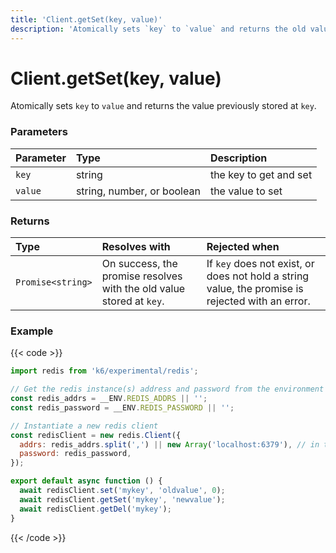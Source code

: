 ```yaml
---
title: 'Client.getSet(key, value)'
description: 'Atomically sets `key` to `value` and returns the old value stored at `key`.'
---
```


# Client.getSet(key, value)

Atomically sets `key` to `value` and returns the value previously stored at `key`.

### Parameters

| Parameter | Type                       | Description            |
| :-------- | :------------------------- | :--------------------- |
| `key`     | string                     | the key to get and set |
| `value`   | string, number, or boolean | the value to set       |

### Returns

| Type              | Resolves with                                                        | Rejected when                                                                                    |
| :---------------- | :------------------------------------------------------------------- | :----------------------------------------------------------------------------------------------- |
| `Promise<string>` | On success, the promise resolves with the old value stored at `key`. | If `key` does not exist, or does not hold a string value, the promise is rejected with an error. |

### Example

{{< code >}}

```javascript
import redis from 'k6/experimental/redis';

// Get the redis instance(s) address and password from the environment
const redis_addrs = __ENV.REDIS_ADDRS || '';
const redis_password = __ENV.REDIS_PASSWORD || '';

// Instantiate a new redis client
const redisClient = new redis.Client({
  addrs: redis_addrs.split(',') || new Array('localhost:6379'), // in the form of 'host:port', separated by commas
  password: redis_password,
});

export default async function () {
  await redisClient.set('mykey', 'oldvalue', 0);
  await redisClient.getSet('mykey', 'newvalue');
  await redisClient.getDel('mykey');
}
```

{{< /code >}}
